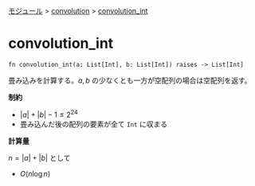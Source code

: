 [モジュール](../index.md) > [convolution](./index.md) > [convolution_int]()

# convolution_int

```
fn convolution_int(a: List[Int], b: List[Int]) raises -> List[Int]
```

畳み込みを計算する。$`a, b`$ の少なくとも一方が空配列の場合は空配列を返す。

**制約**

- $`|a| + |b| - 1 \le 2^{24}`$
- 畳み込んだ後の配列の要素が全て `Int` に収まる

**計算量**

$`n = |a| + |b|`$ として

- $`O(n \log n)`$
